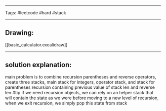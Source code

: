 

----

Tags: #leetcode #hard #stack

----

## Drawing:
[[basic_calculator.excalidraw]]

----


## solution explanation:
main problem is to combine recursion parentheses and reverse operators, create three stacks, main stack for integers, operator stack, and stack for parentheses recursion containing previous value of stack len and reverse len
#tip if we need recursion objects, we can rely on an helper stack that will contain the state as we were before moving to a new level of recursion, when we exit recursion, we simply pop this state from stack